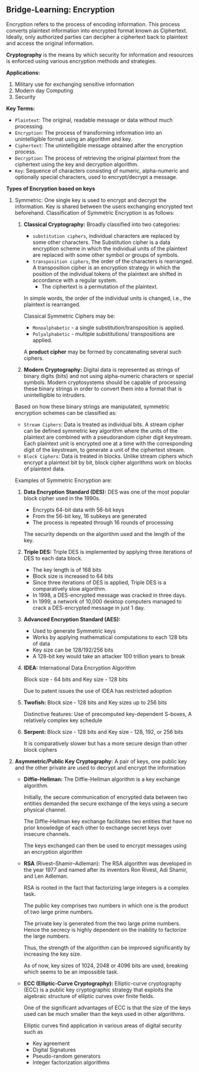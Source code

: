 ## Bridge-Learning: Encryption

Encryption refers to the process of encoding information. This process converts plaintext information into encrypted format known as Ciphertext. Ideally, only authorized parties can decipher a ciphertext back to plaintext and access the original information.

**Cryptography** is the means by which security for information and resources is enforced using various encryption methods and strategies.

**Applications:**

1. Military use for exchanging sensitive information
2. Modern day Computing
3. Security

**Key Terms:**

- `Plaintext`: The original, readable message or data without much processing.
- `Encryption`: The process of transforming information into an unintelligible format using an algorithm and key.
- `Ciphertext`: The unintelligible message obtained after the encryption process.
- `Decryption`: The process of retrieving the original plaintext from the ciphertext using the key and decryption algorithm.
- `Key`: Sequence of characters consisting of numeric, alpha-numeric and optionally special characters, used to encrypt/decrypt a message.

**Types of Encryption based on keys**

1. Symmetric: One single key is used to encrypt and decrypt the information. Key is shared between the users exchanging encrypted text beforehand. Classification of Symmetric Encryption is as follows:
    
    1. **Classical Cryptography:** Broadly classified into two categories: 
        - `substitution ciphers`, individual characters are replaced by some other characters. The Substitution cipher is a data encryption scheme in which the individual units of the plaintext are replaced with some other symbol or groups of symbols.
        - `transposition ciphers`, the order of the characters is rearranged. A transposition cipher is an encryption strategy in which the position of the individual tokens of the plaintext are shifted in accordance with a regular system.
            - The ciphertext is a permutation of the plaintext.
        
        In simple words, the order of the individual units is changed, i.e., the plaintext is rearranged.
        
        Classical Symmetric Ciphers may be:
        
        - `Monoalphabetic` - a single substitution/transposition is applied.
        - `Polyalphabetic` - multiple substitutions/ transpositions are applied.
        
        A **product cipher** may be formed by concatenating several such ciphers.
        
    2. **Modern Cryptography:** Digital data is represented as strings of binary digits (bits) and not using alpha-numeric characters or special symbols. Modern cryptosystems should be capable of processing these binary strings in order to convert them into a format that is unintelligible to intruders.
    
    Based on how these binary strings are manipulated, symmetric encryption schemes can be classified as:
    
    - `Stream Ciphers`: Data is treated as individual bits. A stream cipher can be defined symmetric key algorithm where the units of the plaintext are combined with a pseudorandom cipher digit keystream. Each plaintext unit is encrypted one at a time with the corresponding digit of the keystream, to generate a unit of the ciphertext stream.
    - `Block Ciphers`: Data is treated in blocks. Unlike stream ciphers which encrypt a plaintext bit by bit, block cipher algorithms work on blocks of plaintext data.
    
    Examples of Symmetric Encryption are:
    
    1. **Data Encryption Standard (DES):** DES was one of the most popular block cipher used in the 1990s.
        - Encrypts 64-bit data with 56-bit keys
        - From the 56-bit key, 16 subkeys are generated
        - The process is repeated through 16 rounds of processing
        
        The security depends on the algorithm used and the length of the key.
        
    2. **Triple DES:** Triple DES is implemented by applying three iterations of DES to each data block.
        - The key length is of 168 bits
        - Block size is increased to 64 bits
        - Since three iterations of DES is applied, Triple DES is a comparatively slow algorithm.
        - In 1998, a DES-encrypted message was cracked in three days.
        - In 1999, a network of 10,000 desktop computers managed to crack a DES-encrypted message in just 1 day.
    3. **Advanced Encryption Standard (AES):**
        - Used to generate Symmetric keys
        - Works by applying mathematical computations to each 128 bits of data
        - Key size can be 128/192/256 bits
        - A 128-bit key would take an attacker 100 trillion years to break
    4. **IDEA:** International Data Encryption Algorithm
        
        Block size - 64 bits and Key size - 128 bits
        
        Due to patent issues the use of IDEA has restricted adoption
        
    5. **Twofish:** Block size - 128 bits and Key sizes up to 256 bits
        
        Distinctive features: Use of precomputed key-dependent S-boxes, A relatively complex key schedule
        
    6. **Serpent:** Block size - 128 bits and Key size - 128, 192, or 256 bits
        
        It is comparatively slower but has a more secure design than other block ciphers
        
    
2. **Asymmetric/Public Key Cryptography:** A pair of keys, one public key and the other private are used to decrypt and encrypt the information
    - **Diffie-Hellman:** The Diffie-Hellman algorithm is a key exchange algorithm.
        
        Initially, the secure communication of encrypted data between two entities demanded the secure exchange of the keys using a secure physical channel.
        
        The Diffie-Hellman key exchange facilitates two entities that have no prior knowledge of each other to exchange secret keys over insecure channels.
        
        The keys exchanged can then be used to encrypt messages using an encryption algorithm
        
    - **RSA** (Rivest–Shamir–Adleman): The RSA algorithm was developed in the year 1977 and named after its inventors Ron Rivest, Adi Shamir, and Len Adleman.
        
        RSA is rooted in the fact that factorizing large integers is a complex task.
        
        The public key comprises two numbers in which one is the product of two large prime numbers.
        
        The private key is generated from the two large prime numbers. Hence the secrecy is highly dependent on the inability to factorize the large numbers.
        
        Thus, the strength of the algorithm can be improved significantly by increasing the key size.
        
        As of now, key sizes of 1024, 2048 or 4096 bits are used, breaking which seems to be an impossible task.
        
    - **ECC (Elliptic-Curve Cryptography):** Elliptic-curve cryptography (ECC) is a public key cryptographic strategy that exploits the algebraic structure of elliptic curves over finite fields.
        
        One of the significant advantages of ECC is that the size of the keys used can be much smaller than the keys used in other algorithms.
        
        Elliptic curves find application in various areas of digital security such as
        
        - Key agreement
        - Digital Signatures
        - Pseudo-random generators
        - Integer factorization algorithms